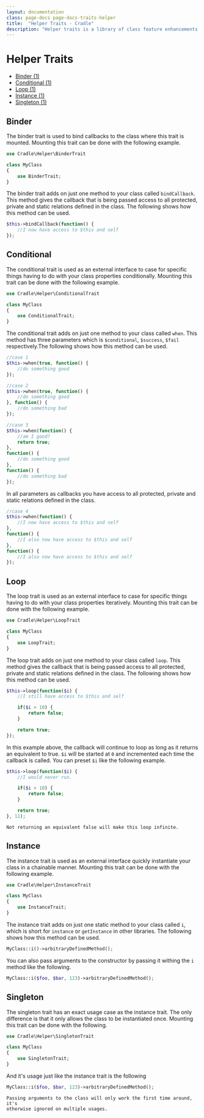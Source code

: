 ```yaml
---
layout: documentation
class: page-docs page-docs-traits-helper
title:  "Helper Traits - Cradle"
description: "Helper traits is a library of class feature enhancements."
---
```

# Helper Traits
 - [Binder (1)](#binder)
 - [Conditional (1)](#condition)
 - [Loop (1)](#loop)
 - [Instance (1)](#instance)
 - [Singleton (1)](#singleton)

<a name="binder"></a>
## Binder

The binder trait is used to bind callbacks to the class where this trait is
mounted. Mounting this trait can be done with the following example.

```php
use Cradle\Helper\BinderTrait

class MyClass
{
    use BinderTrait;
}
```

The binder trait adds on just one method to your class called `bindCallback`.
This method gives the callback that is being passed access to all protected,
private and static relations defined in the class. The following shows how this
method can be used.

```php
$this->bindCallback(function() {
    //I now have access to $this and self
});
```

<a name="condition"></a>
## Conditional

The conditional trait is used as an external interface to case for specific
things having to do with your class properties conditionally. Mounting this
trait can be done with the following example.

```php
use Cradle\Helper\ConditionalTrait

class MyClass
{
    use ConditionalTrait;
}
```

The conditional trait adds on just one method to your class called `when`.
This method has three parameters which is `$conditional`, `$success`, `$fail`
respectively.The following shows how this method can be used.

```php
//case 1
$this->when(true, function() {
    //do something good
});

//case 2
$this->when(true, function() {
    //do something good
}, function() {
    //do something bad
});

//case 3
$this->when(function() {
    //am I good?
    return true;
},
function() {
    //do something good
},
function() {
    //do something bad
});
```

In all parameters as callbacks you have access to all protected,
private and static relations defined in the class.

```php
//case 4
$this->when(function() {
    //I now have access to $this and self
},
function() {
    //I also now have access to $this and self
},
function() {
    //I also now have access to $this and self
});
```

<a name="loop"></a>
## Loop

The loop trait is used as an external interface to case for specific
things having to do with your class properties iteratively. Mounting this
trait can be done with the following example.

```php
use Cradle\Helper\LoopTrait

class MyClass
{
    use LoopTrait;
}
```

The loop trait adds on just one method to your class called `loop`.
This method gives the callback that is being passed access to all protected,
private and static relations defined in the class. The following shows how this
method can be used.

```php
$this->loop(function($i) {
    //I still have access to $this and self

    if($i > 10) {
        return false;
    }

    return true;
});
```

In this example above, the callback will continue to loop as long as it
returns an equivalent to true. `$i` will be started at `0` and incremented
each time the callback is called. You can preset `$i` like the following
example.

```php
$this->loop(function($i) {
    //I would never run.

    if($i > 10) {
        return false;
    }

    return true;
}, 11);
```

```warning
Not returning an equivalent false will make this loop infinite.
```

<a name="instance"></a>
## Instance

The instance trait is used as an external interface quickly instantiate your
class in a chainable manner. Mounting this trait can be done with the following example.

```php
use Cradle\Helper\InstanceTrait

class MyClass
{
    use InstanceTrait;
}
```

The instance trait adds on just one static method to your class called `i`,
which is short for `instance` or `getInstance` in other libraries. The
following shows how this method can be used.

```php
MyClass::i()->arbitraryDefinedMethod();
```

You can also pass arguments to the constructor by passing it withing the `i`
method like the following.

```php
MyClass::i($foo, $bar, 123)->arbitraryDefinedMethod();
```

<a name="singleton"></a>
## Singleton

The singleton trait has an exact usage case as the instance trait. The only
difference is that it only allows the class to be instantiated once. Mounting
this trait can be done with the following.

```php
use Cradle\Helper\SingletonTrait

class MyClass
{
    use SingletonTrait;
}
```

And it's usage just like the instance trait is the following

```php
MyClass::i($foo, $bar, 123)->arbitraryDefinedMethod();
```

```info
Passing arguments to the class will only work the first time around, it's
otherwise ignored on multiple usages.
```
